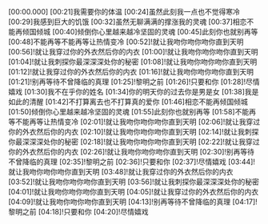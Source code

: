 [00:00.000]
[00:21]我需要你的体温
[00:24]虽然此刻我一点也不觉得寒冷
[00:29]我感到巨大的饥饿
[00:32]虽然无聊满满的撑涨我的灵魂
[00:37]相恋不能再倾国倾城
[00:40]倾倒你心里越来越冷坚固的灵魂
[00:45]此刻你也就别再等
[00:48]不能再等不能再等让热情变冷
[00:52]!就让我吻你吻你吻你直到天明
[00:56]!就让我穿过你的外衣然后你的内衣
[01:00]!就让我吻你吻你吻你直到天明
[01:04]!就让我刺探你最深深深处你的秘密
[01:08]!就让我吻你吻你吻你直到天明
[01:12]!就让我穿过你的外衣然后你的内衣
[01:16]!就让我吻你吻你吻你直到天明
[01:21]!别再等待不曾降临的真理
[01:25]!黎明之前
[01:26]!只要和你
[01:28]!尽情嬉戏
[01:30]我不在乎你的姓名
[01:34]你的明天你的过去你是男是女
[01:38]我是如此的清醒
[01:42]不打算离去也不打算真的爱你
[01:46]相恋不能再倾国倾城
[01:50]倾倒你心里越来越冷坚固的灵魂
[01:55]此刻你也就别再等
[01:58]不能再等不能再等让热情变冷
[02:01]!就让我吻你吻你吻你直到天明
[02:06]!就让我穿过你的外衣然后你的内衣
[02:10]!就让我吻你吻你吻你直到天明
[02:14]!就让我刺探你最深深深处你的秘密
[02:18]!就让我吻你吻你吻你直到天明
[02:22]!就让我穿过你的外衣然后你的内衣
[02:26]!就让我吻你吻你吻你直到天明
[02:30]!别再等待不曾降临的真理
[02:35]!黎明之前
[02:36]!只要和你
[02:37]!尽情嬉戏
[03:44]!就让我吻你吻你吻你直到天明
[03:48]!就让我穿过你的外衣然后你的内衣
[03:52]!就让我吻你吻你吻你直到天明
[03:56]!就让我刺探你最深深深处你的秘密
[04:01]!就让我吻你吻你吻你直到天明
[04:05]!就让我穿过你的外衣然后你的内衣
[04:09]!就让我吻你吻你吻你直到天明
[04:13]!别再等待不曾降临的真理
[04:17]!黎明之前
[04:18]!只要和你
[04:20]!尽情嬉戏